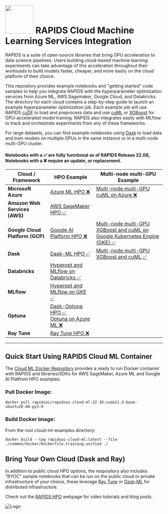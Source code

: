 # <div align="left"><img src="img/rapids_logo.png" width="90px"/>&nbsp;RAPIDS Cloud Machine Learning Services Integration</div>

RAPIDS is a suite of open-source libraries that bring GPU acceleration
to data science pipelines. Users building cloud-based machine learning experiments can take advantage of this acceleration
throughout their workloads to build models faster, cheaper, and more
easily on the cloud platform of their choice.

This repository provides example notebooks and "getting started" code
samples to help you integrate RAPIDS with the hyperparameter
optimization services from Azure ML, AWS Sagemaker, Google
Cloud, and Databricks. The directory for each cloud contains a step-by-step guide to
launch an example hyperparameter optimization job. Each example job will use RAPIDS
[cuDF](https://github.com/rapidsai/cudf) to load and preprocess 
data and use [cuML](https://github.com/rapidsai/cuml) or [XGBoost](https://github.com/dmlc/xgboost) for GPU-accelerated model training. RAPIDS also integrates easily with MLflow to track and orchestrate experiments from any of these frameworks. 

For large datasets, you can find example notebooks using [Dask](https://github.com/dask/dask) to load data and train models on multiple GPUs in the same instance or in a multi-node multi-GPU cluster. 

#### Notebooks with a ✅ are fully functional as of RAPIDS Release 22.08, Notebooks with a ❌ require an update, or replacement.
| Cloud / Framework | HPO Example | Multi-node multi-GPU Example|
| - | - | - |
| **Microsoft Azure** | [Azure ML HPO ❌](https://github.com/rapidsai/cloud-ml-examples/blob/main/azure/README.md "Azure Deployment Guide") | [Multi-node multi-GPU cuML on Azure ❌](https://github.com/rapidsai/cloud-ml-examples/tree/main/azure#2-rapids-mnmg-example-using-dask-cloud-provider "Azure MNMG notebook") |
| **Amazon Web Services (AWS)** | [AWS SageMaker HPO ✅](https://github.com/rapidsai/cloud-ml-examples/blob/main/aws/README.md "SageMaker Deployment Guide") |
| **Google Cloud Platform (GCP)** | [Google AI Platform HPO ❌](https://github.com/rapidsai/cloud-ml-examples/blob/main/gcp/README.md "GCP Deployment Guide") | [Multi-node multi-GPU XGBoost and cuML on Google Kubernetes Engine (GKE) ✅](./dask/kubernetes/Dask_cuML_Exploration_Full.ipynb) 
| **Dask** | [Dask-ML HPO ✅](https://github.com/rapidsai/cloud-ml-examples/tree/main/dask "Dask-ML Deployment Guide") | [Multi-node multi-GPU XGBoost and cuML ✅](./dask/kubernetes/Dask_cuML_Exploration.ipynb) |
| **Databricks** | [Hyperopt and MLflow on Databricks ✅](https://github.com/rapidsai/cloud-ml-examples/blob/main/databricks/README.md "Databricks Cloud Deployment Guide") |
| **MLflow** | [Hyperopt and MLflow on GKE ✅](https://github.com/rapidsai/cloud-ml-examples/blob/main/mlflow/docker_environment/README.md "Kubernetes MLflow Deployment with RAPIDS") |
| **Optuna** | [Dask-Optuna HPO ✅](https://github.com/rapidsai/cloud-ml-examples/blob/main/optuna/notebooks/optuna_rapids.ipynb "Dask-Optuna notebook") <br />  [Optuna on Azure ML ❌](https://github.com/rapidsai/cloud-ml-examples/blob/main/optuna/notebooks/azure-optuna/run_optuna.ipynb "Optuna on Azure notebook")|
| **Ray Tune** | [Ray Tune HPO ❌](https://github.com/rapidsai/cloud-ml-examples/tree/main/ray "RayTune Deployment Guide") |
---

## Quick Start Using RAPIDS Cloud ML Container

The [Cloud ML Docker Repository](https://hub.docker.com/r/rapidsai/rapidsai-cloud-ml) provides a ready to run Docker container with RAPIDS and libraries/SDKs for AWS SageMaker, Azure ML and Google AI Platfrom HPO examples. 

### Pull Docker Image:
```shell script
docker pull rapidsai/rapidsai-cloud-ml:22.10-cuda11.5-base-ubuntu20.04-py3.9
```
### Build Docker Image:
From the root cloud-ml-examples directory:
```shell script
docker build --tag rapidsai-cloud-ml:latest --file ./common/docker/Dockerfile.training.unified ./
```

## Bring Your Own Cloud (Dask and Ray)

In addition to public cloud HPO options, the respository also includes
"BYOC" sample notebooks that can be run on the public cloud or private
infrastructure of your choice, these leverage [Ray Tune](https://docs.ray.io/en/master/tune/index.html) or [Dask-ML](https://ml.dask.org/) for distributed infrastructure.

Check out the [RAPIDS HPO](https://rapids.ai/hpo.html) webpage for video tutorials and blog posts.

![Logo](img/rapids_hpo.png)
